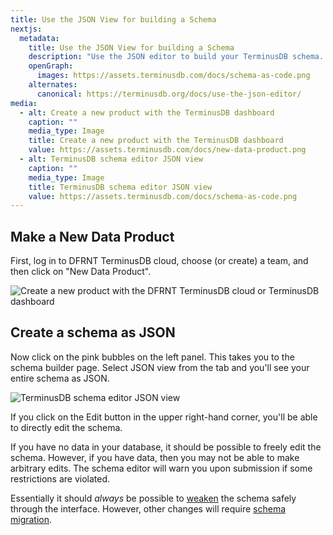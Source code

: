 ```yaml
---
title: Use the JSON View for building a Schema
nextjs:
  metadata:
    title: Use the JSON View for building a Schema
    description: "Use the JSON editor to build your TerminusDB schema. Define documents, properties, links, and enums. "
    openGraph:
      images: https://assets.terminusdb.com/docs/schema-as-code.png
    alternates:
      canonical: https://terminusdb.org/docs/use-the-json-editor/
media:
  - alt: Create a new product with the TerminusDB dashboard
    caption: ""
    media_type: Image
    title: Create a new product with the TerminusDB dashboard
    value: https://assets.terminusdb.com/docs/new-data-product.png
  - alt: TerminusDB schema editor JSON view
    caption: ""
    media_type: Image
    title: TerminusDB schema editor JSON view
    value: https://assets.terminusdb.com/docs/schema-as-code.png
---
```


## Make a New Data Product

First, log in to DFRNT TerminusDB cloud, choose (or create) a team, and then click on "New Data Product".

![Create a new product with the DFRNT TerminusDB cloud or TerminusDB dashboard](https://assets.terminusdb.com/docs/new-data-product.png)

## Create a schema as JSON

Now click on the pink bubbles on the left panel. This takes you to the schema builder page. Select JSON view from the tab and you'll see your entire schema as JSON.

![TerminusDB schema editor JSON view](https://assets.terminusdb.com/docs/schema-as-code.png)

If you click on the Edit button in the upper right-hand corner, you'll be able to directly edit the schema.

If you have no data in your database, it should be possible to freely edit the schema. However, if you have data, then you may not be able to make arbitrary edits. The schema editor will warn you upon submission if some restrictions are violated.

Essentially it should _always_ be possible to [weaken](/docs/what-is-schema-weakening/) the schema safely through the interface. However, other changes will require [schema migration](/docs/schema-migration-reference-guide/).